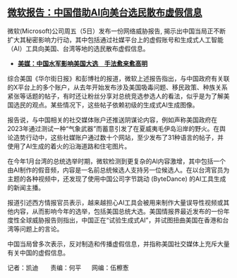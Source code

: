 <!--1712334729000-->
[微软报告：中国借助AI向美台选民散布虚假信息](https://www.rfa.org/mandarin/yataibaodao/kejiaowen/kw1-04052024123201.html)
------

<p><span>微软(Microsoft)公司周五（5日）发布一份网络威胁报告, 揭示出中国当局正不断扩大其秘密影响力行动，其中包括通过社媒平台上的虚假账号和生成式人工智能（AI）工具向美国、台湾等地的选民散布虚假信息</span><span style="font-weight: 400;">。</span></p><ul><li><span style="font-weight: 400;"><a href="https://www.rfa.org/mandarin/yataibaodao/zhengzhi/lu1-04032024101434.html"><strong>美媒：中国水军影响美国大选　手法愈来愈高明</strong></a></span></li></ul><p><span style="font-weight: 400;">综合美国《华尔街日报》和彭博社的报道，微软上述报告指出，</span><span style="font-weight: 400;">与中国政府有关联的</span><span style="font-weight: 400;">X平台上的多个账户，从去年开始发布涉及美国吸毒问题、移民政策、种族关系紧张等话题的帖子，有时还让粉丝分享对总统竞选参选人的看法，似乎是为了解美国选民的观点。某些情况下，这些帖子依赖初级的生成式AI生成图像。</span></p><p><span style="font-weight: 400;">报告说，与中国相关的社交媒体账户还推送阴谋论内容，例如声称美国政府在2023年通过测试一种“气象武器”而蓄意引发了在夏威夷毛伊岛沿岸的野火。在舆论造势行动中，这些社媒账户通过数十个网站，至少发布了31种语言的帖子，并使用了AI生成的着火的沿海道路和住宅图片。</span></p><p><span style="font-weight: 400;">在今年1月台湾的总统选举时期，微软检测到更复杂的AI内容激增，其中包括一个由AI制作的假音频，内容是一名前总统候选人支持另一位候选人。在以台湾官员为主题的各种视频中，还发现了使用中国公司字节跳动 (ByteDance) 的AI工具生成的新闻主播。</span></p><p><span style="font-weight: 400;">报道引述西方情报官员表示，越来越担心AI工具会被用来制作大量误导性视频或其他内容，从而影响今年的选举，包括美国总统大选。美国情报界最近发布的一份年度性全球威胁报告则指出，中国正在“试验生成式AI”，并试图扭曲美国在香港和台湾等问题上的言论。</span></p><p><span style="font-weight: 400;">中国当局曾多次表示，反对制造和传播虚假信息，并指称美国社交媒体上充斥大量有关中国的虚假信息。</span></p><p><span style="font-weight: 400;">记者：凯迪       责编：何平      网编：伍檫愙<br/></span></p><p></p>
